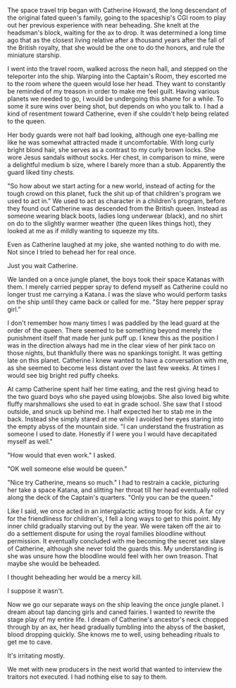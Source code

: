 The space travel trip began with Catherine Howard, the long 
descendant of the original fated queen's family, going to the 
spaceship's CGI room to play out her previous experience with near 
beheading. She knelt at the headsman's block, waiting for the ax to 
drop. It was determined a long time ago that as the closest living 
relative after a thousand years after the fall of the British royalty, 
that she would be the one to do the honors, and rule the miniature 
starship.

 

I went into the travel room, walked across the 
neon hall, and stepped on the teleporter into the ship. Warping into the
 Captain's Room, they escorted me to the room where the queen would lose
 her head. They want to constantly be reminded of my treason in order to
 make me feel guilt. Having various planets we needed to go, I would be 
undergoing this shame for a while. To some it sure wins over being shot,
 but depends on who you talk to. I had a kind of resentment toward 
Catherine, even if she couldn't help being related to the queen.

Her
 body guards were not half bad looking, although one eye-balling me like
 he was somewhat attracted made it uncomfortable. With long curly bright
 blond hair, she serves as a contrast to my curly brown locks. She wore 
Jesus sandals without socks. Her chest, in comparison to mine, were a 
delightful medium b size, where I barely more than a stub. Apparently 
the guard liked tiny chests.

"So how about we start acting for a 
new world, instead of acting for the tough crowd on this planet, fuck 
the shit up of that children's program we used to act in." We used to 
act as character in a children's program, before they found out 
Catherine was descended from the British queen. Instead as someone 
wearing black boots, ladies long underwear (black), and no shirt on do 
to the slightly warmer weather (the queen likes things hot), they looked
 at me as if mildly wanting to squeeze my tits.

Even as Catherine laughed at my joke, she wanted nothing to do with me. Not since I tried to behead her for real once.

Just you wait Catherine.

 

We
 landed on a once jungle planet, the boys took their space Katanas with 
them. I merely carried pepper spray to defend myself as Catherine could 
no longer trust me carrying a Katana. I was the slave who would perform 
tasks on the ship until they came back or called for me. "Stay here 
pepper spray girl."

I don't remember how many times I was paddled 
by the lead guard at the order of the queen. There seemed to be 
something beyond merely the punishment itself that made her junk puff 
up. I knew this as the position I was in the direction always had me in 
the clear view of her pink taco on those nights, but thankfully there 
was no spankings tonight. It was getting late on this planet. Catherine I
 knew wanted to have a conversation with me, as she seemed to become 
less distant over the last few weeks. At times I would see big bright 
red puffy cheeks.

 

At camp Catherine spent half her time 
eating, and the rest giving head to the two guard boys who she payed 
using blowjobs. She also loved big white fluffy marshmallows she used to
 eat in grade school. She saw that I stood outside, and snuck up behind 
me. I half expected her to stab me in the back. Instead she simply 
stared at me while I avoided her eyes staring into the empty abyss of 
the mountain side. "I can understand the frustration as someone I used 
to date. Honestly if I were you I would have decapitated myself as 
well."

"How would that even work." I asked.

"OK well someone else would be queen."

"Nice
 try Catherine, means so much." I had to restrain a cackle, picturing 
her take a space Katana, and slitting her throat till her head 
eventually rolled along the deck of the Captain's quarters. "Only you 
can be the queen."

Like I said, we once acted in an 
intergalactic acting troop for kids. A far cry for the friendliness for 
children's, I fell a long ways to get to this point. My inner child 
gradually starving out by the year. We were taken off the air to do a 
settlement dispute for using the royal families bloodline without 
permission. It eventually concluded with me becoming the secret sex 
slave of Catherine, although she never told the guards this. My 
understanding is she was unsure how the bloodline would feel with her 
own treason. That maybe she would be beheaded.

I thought beheading her would be a mercy kill.

I suppose it wasn't.

 

Now
 we go our separate ways on the ship leaving the once jungle planet. I 
dream about tap dancing girls and caned fairies. I wanted to rewrite the
 stage play of my entire life. I dream of Catherine's ancestor's neck 
chopped through by an ax, her head gradually tumbling into the abyss of 
the basket, blood dropping quickly. She knows me to well, using 
beheading rituals to get me to cave.

It's irritating mostly.

We
 met with new producers in the next world that wanted to interview the 
traitors not executed. I had nothing else to say to them.


